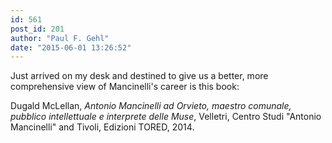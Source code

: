 ```yaml
---
id: 561
post_id: 201
author: "Paul F. Gehl"
date: "2015-06-01 13:26:52"
---
```

Just arrived on my desk and destined to give us a better, more comprehensive view of Mancinelli's career is this book:

Dugald McLellan, <em>Antonio Mancinelli ad Orvieto, maestro comunale, pubblico intellettuale e interprete delle Muse</em>, Velletri, Centro Studi "Antonio Mancinelli" and Tivoli, Edizioni TORED, 2014.
